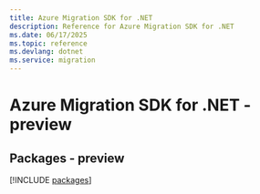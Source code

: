 ```yaml
---
title: Azure Migration SDK for .NET
description: Reference for Azure Migration SDK for .NET
ms.date: 06/17/2025
ms.topic: reference
ms.devlang: dotnet
ms.service: migration
---
```

# Azure Migration SDK for .NET - preview
## Packages - preview
[!INCLUDE [packages](migration-index.md)]